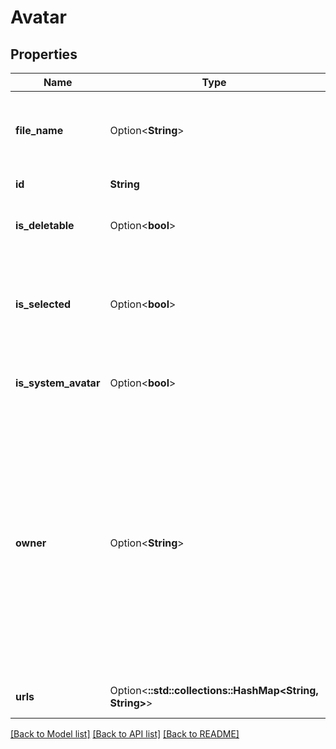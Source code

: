 # Avatar

## Properties

Name | Type | Description | Notes
------------ | ------------- | ------------- | -------------
**file_name** | Option<**String**> | The file name of the avatar icon. Returned for system avatars. | [optional][readonly]
**id** | **String** | The ID of the avatar. | 
**is_deletable** | Option<**bool**> | Whether the avatar can be deleted. | [optional][readonly]
**is_selected** | Option<**bool**> | Whether the avatar is used in Jira. For example, shown as a project's avatar. | [optional][readonly]
**is_system_avatar** | Option<**bool**> | Whether the avatar is a system avatar. | [optional][readonly]
**owner** | Option<**String**> | The owner of the avatar. For a system avatar the owner is null (and nothing is returned). For non-system avatars this is the appropriate identifier, such as the ID for a project or the account ID for a user. | [optional][readonly]
**urls** | Option<**::std::collections::HashMap<String, String>**> | The list of avatar icon URLs. | [optional][readonly]

[[Back to Model list]](../README.md#documentation-for-models) [[Back to API list]](../README.md#documentation-for-api-endpoints) [[Back to README]](../README.md)


